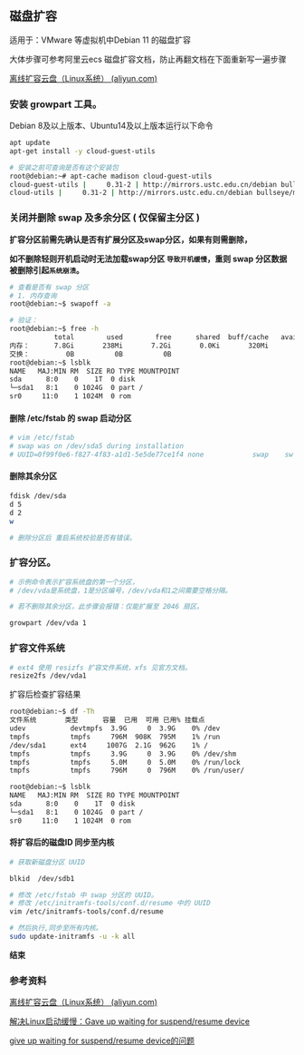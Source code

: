 ## 磁盘扩容

适用于：VMware 等虚拟机中Debian 11 的磁盘扩容

大体步骤可参考阿里云ecs 磁盘扩容文档，防止再翻文档在下面重新写一遍步骤

[离线扩容云盘（Linux系统） (aliyun.com)](https://help.aliyun.com/document_detail/44986.html)



### 安装 growpart 工具。

Debian 8及以上版本、Ubuntu14及以上版本运行以下命令

```bash
apt update
apt-get install -y cloud-guest-utils

# 安装之前可查询是否有这个安装包
root@debian:~# apt-cache madison cloud-guest-utils 
cloud-guest-utils |     0.31-2 | http://mirrors.ustc.edu.cn/debian bullseye/main amd64 Packages
cloud-utils |     0.31-2 | http://mirrors.ustc.edu.cn/debian bullseye/main Sources

```

### 关闭并删除 swap 及多余分区 ( 仅保留主分区 )

**扩容分区前需先确认是否有扩展分区及swap分区，如果有则需删除，**

**如不删除轻则开机启动时无法加载swap分区 `导致开机缓慢`，重则 swap 分区数据被删除引起`系统崩溃`。**

```bash
# 查看是否有 swap 分区
# 1. 内存查询
root@debian:~$ swapoff -a

# 验证：
root@debian:~$ free -h
           total        used        free      shared  buff/cache   available
内存：      7.8Gi       238Mi       7.2Gi       0.0Ki       320Mi       7.3Gi
交换：         0B          0B          0B
root@debian:~$ lsblk 
NAME   MAJ:MIN RM  SIZE RO TYPE MOUNTPOINT
sda      8:0    0    1T  0 disk 
└─sda1   8:1    0 1024G  0 part /
sr0     11:0    1 1024M  0 rom 

```

#### 删除 /etc/fstab 的 swap 启动分区

```bash
# vim /etc/fstab
# swap was on /dev/sda5 during installation
# UUID=0f99f0e6-f827-4f83-a1d1-5e5de77ce1f4 none            swap    sw              0       0
```

#### 删除其余分区

```bash
fdisk /dev/sda
d 5
d 2
w

# 删除分区后 重启系统校验是否有错误。
```



### 扩容分区。

```bash
# 示例命令表示扩容系统盘的第一个分区，
# /dev/vda是系统盘，1是分区编号，/dev/vda和1之间需要空格分隔。

# 若不删除其余分区，此步骤会报错：仅能扩展至 2046 扇区。

growpart /dev/vda 1
```

### 扩容文件系统

```bash
# ext4 使用 resizfs 扩容文件系统，xfs 见官方文档。
resize2fs /dev/vda1
```

扩容后检查扩容结果

```bash
root@debian:~$ df -Th
文件系统       类型      容量  已用  可用 已用% 挂载点
udev           devtmpfs  3.9G     0  3.9G    0% /dev
tmpfs          tmpfs     796M  908K  795M    1% /run
/dev/sda1      ext4     1007G  2.1G  962G    1% /
tmpfs          tmpfs     3.9G     0  3.9G    0% /dev/shm
tmpfs          tmpfs     5.0M     0  5.0M    0% /run/lock
tmpfs          tmpfs     796M     0  796M    0% /run/user/

root@debian:~$ lsblk 
NAME   MAJ:MIN RM  SIZE RO TYPE MOUNTPOINT
sda      8:0    0    1T  0 disk 
└─sda1   8:1    0 1024G  0 part /
sr0     11:0    1 1024M  0 rom  
```

#### 将扩容后的磁盘ID 同步至内核

```bash
# 获取新磁盘分区 UUID 

blkid  /dev/sdb1

# 修改 /etc/fstab 中 swap 分区的 UUID。
# 修改 /etc/initramfs-tools/conf.d/resume 中的 UUID
vim /etc/initramfs-tools/conf.d/resume

# 然后执行,同步至所有内核。
sudo update-initramfs -u -k all
```

**结束**

### 参考资料

[离线扩容云盘（Linux系统） (aliyun.com)](https://help.aliyun.com/document_detail/44986.html)

[解决Linux启动缓慢：Gave up waiting for suspend/resume device](https://blog.csdn.net/hardwork617s/article/details/121055169)

[give up waiting for suspend/resume device的问题](https://www.cnblogs.com/panther1942/p/12752073.html)
